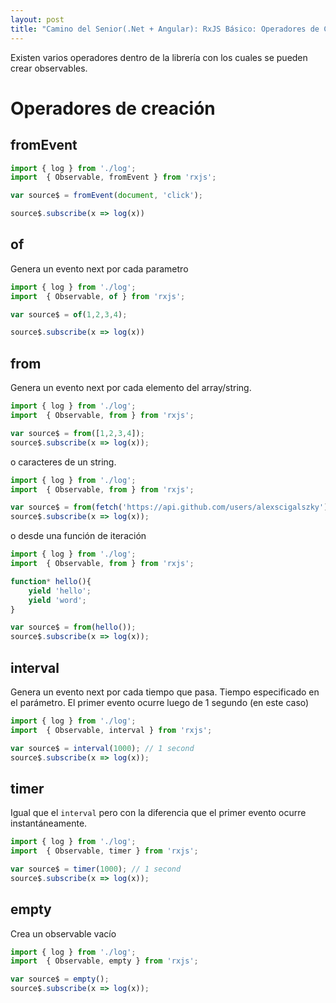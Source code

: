```yaml
---
layout: post
title: "Camino del Senior(.Net + Angular): RxJS Básico: Operadores de Creación"
---
```


Existen varios operadores dentro de la librería con los cuales<!--more--> se pueden crear observables.

# Operadores de creación

## fromEvent

```javascript
import { log } from './log';
import  { Observable, fromEvent } from 'rxjs';

var source$ = fromEvent(document, 'click');

source$.subscribe(x => log(x))
```

## of
Genera un evento next por cada parametro
```javascript
import { log } from './log';
import  { Observable, of } from 'rxjs';

var source$ = of(1,2,3,4);

source$.subscribe(x => log(x))
```

## from
Genera un evento next por cada elemento del array/string.

```javascript
import { log } from './log';
import  { Observable, from } from 'rxjs';

var source$ = from([1,2,3,4]);
source$.subscribe(x => log(x));
```

o caracteres de un string.
```javascript
import { log } from './log';
import  { Observable, from } from 'rxjs';

var source$ = from(fetch('https://api.github.com/users/alexscigalszky'));
source$.subscribe(x => log(x));
```

o desde una función de iteración
```javascript
import { log } from './log';
import  { Observable, from } from 'rxjs';

function* hello(){
    yield 'hello';
    yield 'word';
}

var source$ = from(hello());
source$.subscribe(x => log(x));
```

## interval
Genera un evento next por cada tiempo que pasa. Tiempo especificado en el parámetro.
El primer evento ocurre luego de 1 segundo (en este caso)

```javascript
import { log } from './log';
import  { Observable, interval } from 'rxjs';

var source$ = interval(1000); // 1 second
source$.subscribe(x => log(x));
```


## timer
Igual que el `interval` pero con la diferencia que el primer evento ocurre instantáneamente.

```javascript
import { log } from './log';
import  { Observable, timer } from 'rxjs';

var source$ = timer(1000); // 1 second
source$.subscribe(x => log(x));
```

## empty
Crea un observable vacío

```javascript
import { log } from './log';
import  { Observable, empty } from 'rxjs';

var source$ = empty();
source$.subscribe(x => log(x));
```
